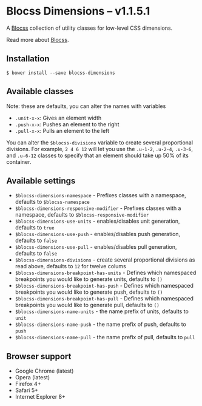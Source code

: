 # Blocss Dimensions – v1.1.5.1

A [Blocss](https://github.com/Blocss/blocss/) collection of utility classes for low-level CSS dimensions.

Read more about [Blocss](https://blocss.github.io/blocss).

## Installation

    $ bower install --save blocss-dimensions

## Available classes
Note: these are defaults, you can alter the names with variables

* `.unit-x-x`: Gives an element width
* `.push-x-x`: Pushes an element to the right
* `.pull-x-x`: Pulls an element to the left

You can alter the `$blocss-divisions` variable to create several proportional divisions.
For example, `2 4 6 12` will let you use the `.u-1-2`, `.u-2-4`, `.u-3-6`, and
`.u-6-12` classes to specify that an element should take up 50% of its container.

## Available settings

* `$blocss-dimensions-namespace` - Prefixes classes with a namespace, defaults to `$blocss-namespace`
* `$blocss-dimensions-responsive-modifier` - Prefixes classes with a namespace, defaults to `$blocss-responsive-modifier`
* `$blocss-dimensions-use-units` - enables/disables unit generation, defaults to `true`
* `$blocss-dimensions-use-push` - enables/disables push generation, defaults to `false`
* `$blocss-dimensions-use-pull` - enables/disables pull generation, defaults to `false`
* `$blocss-dimensions-divisions` - create several proportional divisions as read above, defaults to `12` for twelve colums
* `$blocss-dimensions-breakpoint-has-units` - Defines which namespaced breakpoints you would like to generate units, defaults to `()`
* `$blocss-dimensions-breakpoint-has-push` - Defines which namespaced breakpoints you would like to generate push, defaults to `()`
* `$blocss-dimensions-breakpoint-has-pull` - Defines which namespaced breakpoints you would like to generate pull, defaults to `()`
* `$blocss-dimensions-name-units` - the name prefix of units, defaults to `unit`
* `$blocss-dimensions-name-push` - the name prefix of push, defaults to `push`
* `$blocss-dimensions-name-pull` - the name prefix of pull, defaults to `pull`

## Browser support

* Google Chrome (latest)
* Opera (latest)
* Firefox 4+
* Safari 5+
* Internet Explorer 8+
